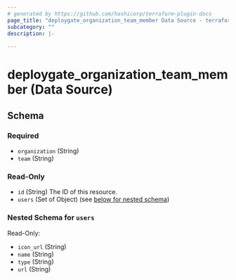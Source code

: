 ```yaml
---
# generated by https://github.com/hashicorp/terraform-plugin-docs
page_title: "deploygate_organization_team_member Data Source - terraform-provider-deploygate"
subcategory: ""
description: |-
  
---
```


# deploygate_organization_team_member (Data Source)





<!-- schema generated by tfplugindocs -->
## Schema

### Required

- `organization` (String)
- `team` (String)

### Read-Only

- `id` (String) The ID of this resource.
- `users` (Set of Object) (see [below for nested schema](#nestedatt--users))

<a id="nestedatt--users"></a>
### Nested Schema for `users`

Read-Only:

- `icon_url` (String)
- `name` (String)
- `type` (String)
- `url` (String)


